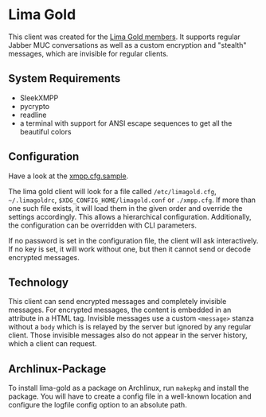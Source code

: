 Lima Gold
=========
This client was created for the
[Lima Gold members](https://www.lima-city.de/groups/lima-gold). It supports
regular Jabber MUC conversations as well as a custom encryption and "stealth"
messages, which are invisible for regular clients.

System Requirements
-------------------
- SleekXMPP
- pycrypto
- readline
- a terminal with support for ANSI escape sequences to get all the beautiful
  colors

Configuration
-------------
Have a look at the
[xmpp.cfg.sample](https://github.com/hackyourlife/lima-gold/blob/master/xmpp.cfg.sample).

The lima gold client will look for a file called
`/etc/limagold.cfg`, `~/.limagoldrc`, `$XDG_CONFIG_HOME/limagold.conf` or
`./xmpp.cfg`. If more than one such file exists, it will load them in the given
order and override the settings accordingly. This allows a hierarchical
configuration. Additionally, the configuration can be overridden with CLI
parameters.

If no password is set in the configuration file, the client will ask
interactively. If no key is set, it will work without one, but then it cannot
send or decode encrypted messages.

Technology
----------
This client can send encrypted messages and completely invisible messages. For
encrypted messages, the content is embedded in an attribute in a HTML tag.
Invisible messages use a custom `<message>` stanza without a `body` which is is
relayed by the server but ignored by any regular client. Those invisible
messages also do not appear in the server history, which a client can request.

Archlinux-Package
-----------------
To install lima-gold as a package on Archlinux, run `makepkg` and install the
package. You will have to create a config file in a well-known location and
configure the logfile config option to an absolute path.
